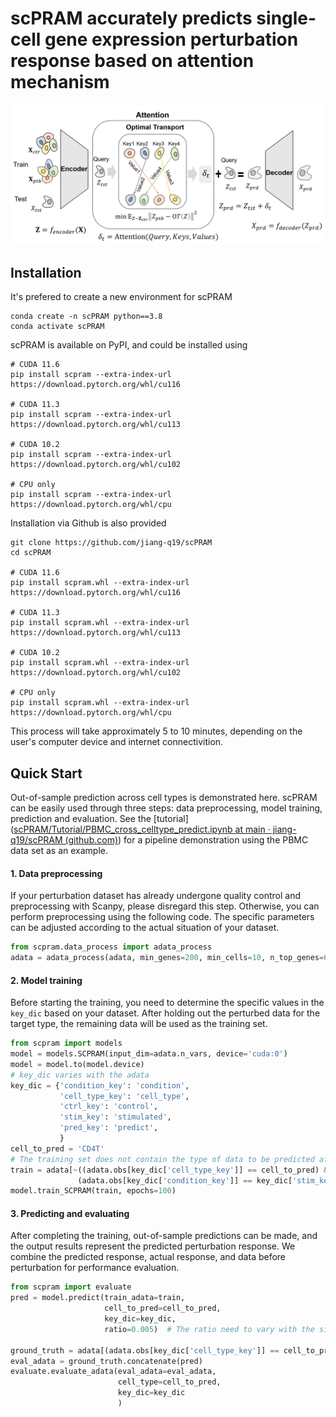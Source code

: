 # scPRAM accurately predicts single-cell gene expression perturbation response based on attention mechanism

![overview_scpram](https://github.com/jiang-q19/scPRAM/blob/main/overview_scpram.png)

## Installation

It's prefered to create a new environment for scPRAM

```
conda create -n scPRAM python==3.8
conda activate scPRAM
```

scPRAM is available on PyPI, and could be installed using

```
# CUDA 11.6
pip install scpram --extra-index-url https://download.pytorch.org/whl/cu116

# CUDA 11.3
pip install scpram --extra-index-url https://download.pytorch.org/whl/cu113

# CUDA 10.2
pip install scpram --extra-index-url https://download.pytorch.org/whl/cu102

# CPU only
pip install scpram --extra-index-url https://download.pytorch.org/whl/cpu
```

Installation via Github is also provided

```
git clone https://github.com/jiang-q19/scPRAM
cd scPRAM

# CUDA 11.6
pip install scpram.whl --extra-index-url https://download.pytorch.org/whl/cu116

# CUDA 11.3
pip install scpram.whl --extra-index-url https://download.pytorch.org/whl/cu113

# CUDA 10.2
pip install scpram.whl --extra-index-url https://download.pytorch.org/whl/cu102

# CPU only
pip install scpram.whl --extra-index-url https://download.pytorch.org/whl/cpu
```

This process will take approximately 5 to 10 minutes, depending on the user's computer device and internet connectivition.

## Quick Start

Out-of-sample prediction across cell types is demonstrated here. scPRAM can be easily used through three steps: data preprocessing, model training, prediction and evaluation. See the [tutorial]([scPRAM/Tutorial/PBMC_cross_celltype_predict.ipynb at main · jiang-q19/scPRAM (github.com)](https://github.com/jiang-q19/scPRAM/blob/main/Tutorial/PBMC_cross_celltype_predict.ipynb)) for a pipeline demonstration using the PBMC data set as an example.

#### 1. Data preprocessing

If your perturbation dataset has already undergone quality control and preprocessing with Scanpy, please disregard this step. Otherwise, you can perform preprocessing using the following code. The specific parameters can be adjusted according to the actual situation of your dataset.

```python
from scpram.data_process import adata_process
adata = adata_process(adata, min_genes=200, min_cells=10, n_top_genes=6000)
```

#### 2. Model training

Before starting the training, you need to determine the specific values in the `key_dic` based on your dataset. After holding out the perturbed data for the target type, the remaining data will be used as the training set.

```python
from scpram import models
model = models.SCPRAM(input_dim=adata.n_vars, device='cuda:0')
model = model.to(model.device)
# key_dic varies with the adata
key_dic = {'condition_key': 'condition',
           'cell_type_key': 'cell_type',
           'ctrl_key': 'control',
           'stim_key': 'stimulated',
           'pred_key': 'predict',
           }
cell_to_pred = 'CD4T'
# The training set does not contain the type of data to be predicted after the perturbation
train = adata[~((adata.obs[key_dic['cell_type_key']] == cell_to_pred) &
               (adata.obs[key_dic['condition_key']] == key_dic['stim_key']))]
model.train_SCPRAM(train, epochs=100)
```

#### 3. Predicting and evaluating

After completing the training, out-of-sample predictions can be made, and the output results represent the predicted perturbation response. We combine the predicted response, actual response, and data before perturbation for performance evaluation.

```python
from scpram import evaluate
pred = model.predict(train_adata=train,
                     cell_to_pred=cell_to_pred,
                     key_dic=key_dic,
                     ratio=0.005)  # The ratio need to vary with the size of dataset

ground_truth = adata[(adata.obs[key_dic['cell_type_key']] == cell_to_pred)]
eval_adata = ground_truth.concatenate(pred)
evaluate.evaluate_adata(eval_adata=eval_adata, 
                        cell_type=cell_to_pred, 
                        key_dic=key_dic
                        )
```


